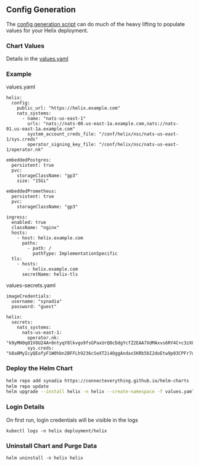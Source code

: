 ## Config Generation

The [config generation script](https://github.com/connecteverything/helix-alpha#config-generation) can do much of the heavy lifting to populate values for your Helix deployment.

### Chart Values

Details in the [values.yaml](values.yaml)

### Example

values.yaml
```
helix:
  config:
    public_url: "https://helix.example.com"
    nats_systems:
      - name: "nats-us-east-1"
        urls: "nats://nats-00.us-east-1a.example.com,nats://nats-01.us-east-1a.example.com"
        system_account_creds_file: "/conf/helix/nsc/nats-us-east-1/sys.creds"
        operator_signing_key_file: "/conf/helix/nsc/nats-us-east-1/operator.nk"
        
embeddedPostgres:
  persistent: true
  pvc:
    storageClassName: "gp3"
    size: "15Gi"

embeddedPrometheus:
  persistent: true
  pvc:
    storageClassName: "gp3"

ingress:
  enabled: true
  className: "nginx"
  hosts:
    - host: helix.example.com
      paths:
        - path: /
          pathType: ImplementationSpecific
  tls:
    - hosts:
        - helix.example.com
      secretName: helix-tls
```

values-secrets.yaml
```
imageCredentials:
  username: "synadia"
  password: "guest"

helix:
  secrets:
    nats_systems:
      nats-us-east-1:
        operator.nk: "k9yMHOqO1V8U24A+8ntyqY8lkvgo9fsGPaxUrQ0cDdgYcfZ2EAA7XdMAxvs6RY4C+c3zX0dYtJqBlvII=="
        sys.creds: "k8a8MyIcyQEofyF1W0hbn2BFFLh9236cSeXT2i4OggAndas5KRb5bI2doEtw9p03CPFr7o1ifaLCR6Vx..."
```

### Deploy the Helm Chart

```bash
helm repo add synadia https://connecteverything.github.io/helm-charts
helm repo update
helm upgrade --install helix -n helix --create-namespace -f values.yaml -f values-secrets.yaml synadia/helix
```

### Login Details

On first run, login credentials will be visible in the logs
```
kubectl logs -n helix deployment/helix
```

### Uninstall Chart and Purge Data
```
helm uninstall -n helix helix
```
